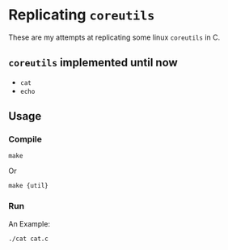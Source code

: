 # Replicating `coreutils`

These are my attempts at replicating some linux `coreutils` in C.

## `coreutils` implemented until now

- `cat`
- `echo`

## Usage

### Compile

```
make
```

Or

```
make {util}
```

### Run

An Example:

```
./cat cat.c
```
